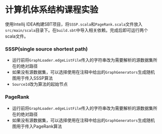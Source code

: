 # 计算机体系结构课程实验
使用Intellij IDEA构建SBT项目，将`SSSP.scala`和`PageRank.scala`文件放入`src/main/scala`目录下。在`build.sbt`中导入相关依赖。完成后即可运行两个scala文件。
### SSSP(single source shortest path)
* 运行前将`GraphLoader.edgeListFile`传入的字符串改为需要解析的源数据集所在的绝对路径
* 如果没有源数据集，可以选择使用在注释中给出的`GraphGenerators`生成随机图用于传入SSSP算法
* `SourceId`改为算法的起始节点
### PageRank
* 运行前将`GraphLoader.edgeListFile`传入的字符串改为需要解析的源数据集所在的绝对路径
* 如果没有源数据集，可以选择使用在注释中给出的`GraphGenerators`生成随机图用于传入PageRank算法
